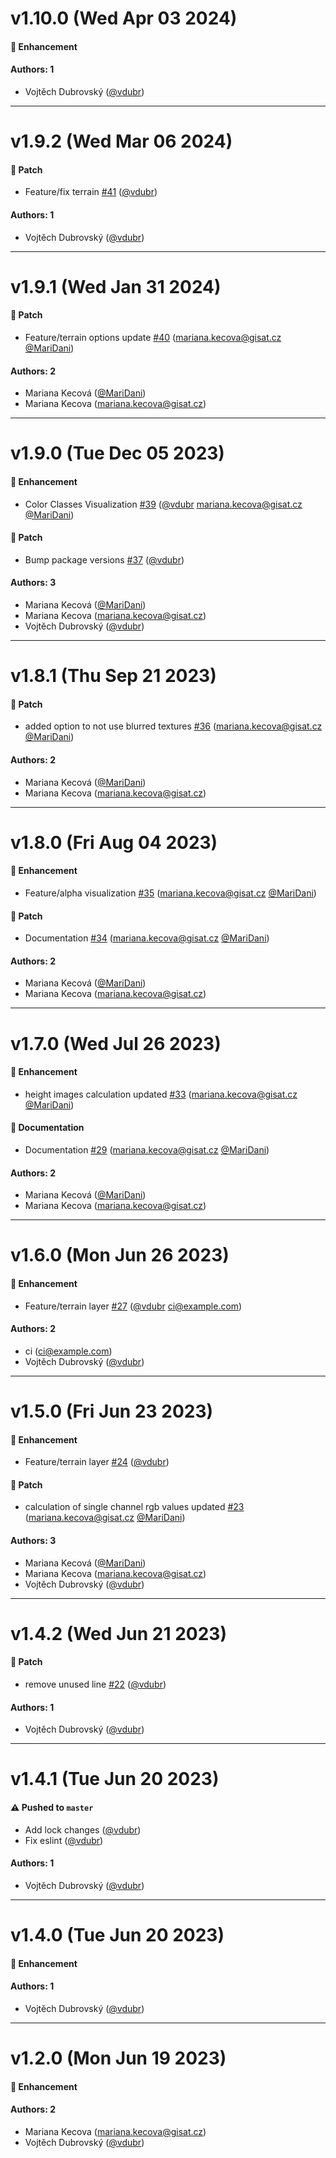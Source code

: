 # v1.10.0 (Wed Apr 03 2024)

#### 🚀 Enhancement


#### Authors: 1

- Vojtěch Dubrovský ([@vdubr](https://github.com/vdubr))

---

# v1.9.2 (Wed Mar 06 2024)

#### 🐾 Patch

- Feature/fix terrain [#41](https://github.com/gisat-panther/deck.gl-geotiff/pull/41) ([@vdubr](https://github.com/vdubr))

#### Authors: 1

- Vojtěch Dubrovský ([@vdubr](https://github.com/vdubr))

---

# v1.9.1 (Wed Jan 31 2024)

#### 🐾 Patch

- Feature/terrain options update [#40](https://github.com/gisat-panther/deck.gl-geotiff/pull/40) (mariana.kecova@gisat.cz [@MariDani](https://github.com/MariDani))

#### Authors: 2

- Mariana Kecová ([@MariDani](https://github.com/MariDani))
- Mariana Kecova (mariana.kecova@gisat.cz)

---

# v1.9.0 (Tue Dec 05 2023)

#### 🚀 Enhancement

- Color Classes Visualization [#39](https://github.com/gisat-panther/deck.gl-geotiff/pull/39) ([@vdubr](https://github.com/vdubr) mariana.kecova@gisat.cz [@MariDani](https://github.com/MariDani))

#### 🐾 Patch

- Bump package versions [#37](https://github.com/gisat-panther/deck.gl-geotiff/pull/37) ([@vdubr](https://github.com/vdubr))

#### Authors: 3

- Mariana Kecová ([@MariDani](https://github.com/MariDani))
- Mariana Kecova (mariana.kecova@gisat.cz)
- Vojtěch Dubrovský ([@vdubr](https://github.com/vdubr))

---

# v1.8.1 (Thu Sep 21 2023)

#### 🐾 Patch

- added option to not use blurred textures [#36](https://github.com/gisat-panther/deck.gl-geotiff/pull/36) (mariana.kecova@gisat.cz [@MariDani](https://github.com/MariDani))

#### Authors: 2

- Mariana Kecová ([@MariDani](https://github.com/MariDani))
- Mariana Kecova (mariana.kecova@gisat.cz)

---

# v1.8.0 (Fri Aug 04 2023)

#### 🚀 Enhancement

- Feature/alpha visualization [#35](https://github.com/gisat-panther/deck.gl-geotiff/pull/35) (mariana.kecova@gisat.cz [@MariDani](https://github.com/MariDani))

#### 🐾 Patch

- Documentation [#34](https://github.com/gisat-panther/deck.gl-geotiff/pull/34) (mariana.kecova@gisat.cz [@MariDani](https://github.com/MariDani))

#### Authors: 2

- Mariana Kecová ([@MariDani](https://github.com/MariDani))
- Mariana Kecova (mariana.kecova@gisat.cz)

---

# v1.7.0 (Wed Jul 26 2023)

#### 🚀 Enhancement

- height images calculation updated [#33](https://github.com/gisat-panther/deck.gl-geotiff/pull/33) (mariana.kecova@gisat.cz [@MariDani](https://github.com/MariDani))

#### 📝 Documentation

- Documentation [#29](https://github.com/gisat-panther/deck.gl-geotiff/pull/29) (mariana.kecova@gisat.cz [@MariDani](https://github.com/MariDani))

#### Authors: 2

- Mariana Kecová ([@MariDani](https://github.com/MariDani))
- Mariana Kecova (mariana.kecova@gisat.cz)

---

# v1.6.0 (Mon Jun 26 2023)

#### 🚀 Enhancement

- Feature/terrain layer [#27](https://github.com/gisat-panther/deck.gl-geotiff/pull/27) ([@vdubr](https://github.com/vdubr) ci@example.com)

#### Authors: 2

- ci (ci@example.com)
- Vojtěch Dubrovský ([@vdubr](https://github.com/vdubr))

---

# v1.5.0 (Fri Jun 23 2023)

#### 🚀 Enhancement

- Feature/terrain layer [#24](https://github.com/gisat-panther/deck.gl-geotiff/pull/24) ([@vdubr](https://github.com/vdubr))

#### 🐾 Patch

- calculation of single channel rgb values updated [#23](https://github.com/gisat-panther/deck.gl-geotiff/pull/23) (mariana.kecova@gisat.cz [@MariDani](https://github.com/MariDani))

#### Authors: 3

- Mariana Kecová ([@MariDani](https://github.com/MariDani))
- Mariana Kecova (mariana.kecova@gisat.cz)
- Vojtěch Dubrovský ([@vdubr](https://github.com/vdubr))

---

# v1.4.2 (Wed Jun 21 2023)

#### 🐾 Patch

- remove unused line [#22](https://github.com/gisat-panther/deck.gl-geotiff/pull/22) ([@vdubr](https://github.com/vdubr))

#### Authors: 1

- Vojtěch Dubrovský ([@vdubr](https://github.com/vdubr))

---

# v1.4.1 (Tue Jun 20 2023)

#### ⚠️ Pushed to `master`

- Add lock changes ([@vdubr](https://github.com/vdubr))
- Fix eslint ([@vdubr](https://github.com/vdubr))

#### Authors: 1

- Vojtěch Dubrovský ([@vdubr](https://github.com/vdubr))

---

# v1.4.0 (Tue Jun 20 2023)

#### 🚀 Enhancement


#### Authors: 1

- Vojtěch Dubrovský ([@vdubr](https://github.com/vdubr))

---

# v1.2.0 (Mon Jun 19 2023)

#### 🚀 Enhancement


#### Authors: 2

- Mariana Kecova (mariana.kecova@gisat.cz)
- Vojtěch Dubrovský ([@vdubr](https://github.com/vdubr))
